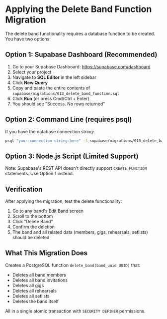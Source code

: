 # Applying the Delete Band Function Migration

The delete band functionality requires a database function to be created. You have two options:

## Option 1: Supabase Dashboard (Recommended)

1. Go to your Supabase Dashboard: https://supabase.com/dashboard
2. Select your project
3. Navigate to **SQL Editor** in the left sidebar
4. Click **New Query**
5. Copy and paste the entire contents of `supabase/migrations/013_delete_band_function.sql`
6. Click **Run** (or press Cmd/Ctrl + Enter)
7. You should see "Success. No rows returned"

## Option 2: Command Line (requires psql)

If you have the database connection string:

```bash
psql "your-connection-string-here" -f supabase/migrations/013_delete_band_function.sql
```

## Option 3: Node.js Script (Limited Support)

Note: Supabase's REST API doesn't directly support `CREATE FUNCTION` statements. Use Option 1 instead.

## Verification

After applying the migration, test the delete functionality:

1. Go to any band's Edit Band screen
2. Scroll to the bottom
3. Click "Delete Band"
4. Confirm the deletion
5. The band and all related data (members, gigs, rehearsals, setlists) should be deleted

## What This Migration Does

Creates a PostgreSQL function `delete_band(band_uuid UUID)` that:

- Deletes all band members
- Deletes all band invitations
- Deletes all gigs
- Deletes all rehearsals
- Deletes all setlists
- Deletes the band itself

All in a single atomic transaction with `SECURITY DEFINER` permissions.
